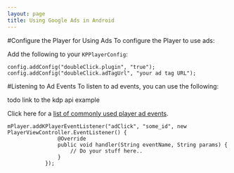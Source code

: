 ```yaml
---
layout: page
title: Using Google Ads in Android
---
```


#Configure the Player for Using Ads
To configure the Player to use ads:

Add the following to your `KPPlayerConfig`:

```
config.addConfig("doubleClick.plugin", "true");
config.addConfig("doubleClick.adTagUrl", "your ad tag URL");
```
#Listening to Ad Events
To listen to ad events, you can use the following:

todo link to the kdp api example

Click here for a [list of commonly used player ad events](https://github.com/kaltura/DeveloperPortalDocs/blob/master/documentation/media-player/Kaltura-Media-Player-API.md#commonly-used-player-ad-events-ad-sequence-events).

```
mPlayer.addKPlayerEventListener("adClick", "some_id", new PlayerViewController.EventListener() {
                @Override
                public void handler(String eventName, String params) {
                    // Do your stuff here..
                }
            });
```
